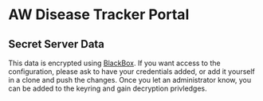 AW Disease Tracker Portal
==========================


## Secret Server Data

This data is encrypted using
[BlackBox](https://github.com/StackExchange/blackbox). If you want
access to the configuration, please ask to have your credentials
added, or add it yourself in a clone and push the changes. Once you
let an administrator know, you can be added to the keyring and gain
decryption privledges.
